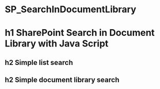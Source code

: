 # SP_SearchInDocumentLibrary
h1 SharePoint Search in Document Library with Java Script
=====================
h2 Simple list search
-----------------------------------
h2 Simple document library search
-----------------------------------